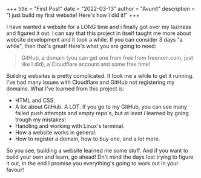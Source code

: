 +++
title = "First Post"
date = "2022-03-13"
author = "Avunit"
description = "I just build my first website! Here's how I did it!"
+++

I have wanted a website for a LONG time and i finally got over my laziness and figured it out. I can say that this project in itself taught me more about website development and it took a while. If you can consider 3 days "a while", then that's great! Here's what you are going to need:

> GitHub, a domain (you can get one from free from freenom.com, just like I did), a Cloudflare account and some free time!

Building websites is pretty complicated. It took me a while to get it running. I've had many issues with Cloudflare and GitHub not registering my domains. What I've learned from this project is:

- HTML and CSS.
- A lot about GitHub. A LOT. If you go to my GitHub, you can see many failed push attempts and empty repo's, but at least i learned by going trough my mistakes!
- Handling and working with Linux's terminal.
- How a website works in general.
- How to register a domain, how to buy one, and a lot more.

So you see, building a website learned me some stuff. And if you want to build your own and learn, go ahead! Dn't mind the days lost trying to figure it out, in the end I promise you everything's going to work out in your favour!
